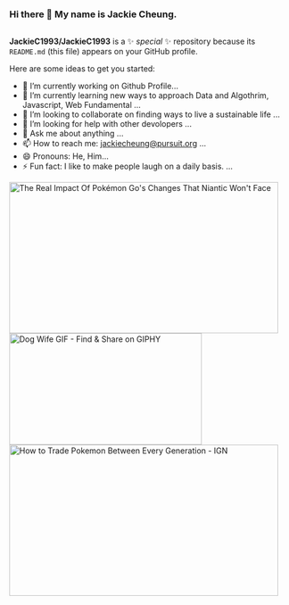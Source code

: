 ### Hi there 👋 My name is Jackie Cheung.
<img src="https://media.licdn.com/dms/image/C5612AQHDjmGWjjqiWw/article-cover_image-shrink_423_752/0/1593339082768?e=1687996800&amp;v=beta&amp;t=BwC991KXyV8UCiN2KjwNJyJG1mlto13VB7r94sKZawI" loading="lazy" alt="" id="ember23" class="reader-cover-image__img lazy-image ember-view">

**JackieC1993/JackieC1993** is a ✨ _special_ ✨ repository because its `README.md` (this file) appears on your GitHub profile.

Here are some ideas to get you started:

- 🔭 I’m currently working on Github Profile...
- 🌱 I’m currently learning new ways to approach Data and Algothrim, Javascript, Web Fundamental ...
- 👯 I’m looking to collaborate on finding ways to live a sustainable life  ...
- 🤔 I’m looking for help with other devolopers ...
- 💬 Ask me about anything ...
- 📫 How to reach me: jackiecheung@pursuit.org ...
- 😄 Pronouns: He, Him...
- ⚡ Fun fact: I like to make people laugh on a daily basis. ...

<img src="https://i.kinja-img.com/gawker-media/image/upload/c_fill,f_auto,fl_progressive,g_center,h_675,pg_1,q_80,w_1200/cb5c919f283e4b45f3599f7e3660a621.jpg" jsaction="VQAsE" class="r48jcc pT0Scc iPVvYb" style="max-width: 1200px; height: 271px; margin: 0px; width: 482px;" alt="The Real Impact Of Pokémon Go's Changes That Niantic Won't Face" jsname="kn3ccd" aria-hidden="false">

<img src="https://media.giphy.com/media/xO61YRkUGOBws/giphy.gif" alt="Dog Wife GIF - Find &amp; Share on GIPHY" width="345" height="200">
<img src="https://assets1.ignimgs.com/2016/05/12/tk2g5hdyx8h6xkq2helcpng-6da69e_160w.png?width=1280" jsaction="VQAsE" class="r48jcc pT0Scc iPVvYb" style="max-width: 1280px; height: 271px; margin: 0px; width: 482px;" alt="How to Trade Pokemon Between Every Generation - IGN" jsname="kn3ccd" aria-hidden="false">
